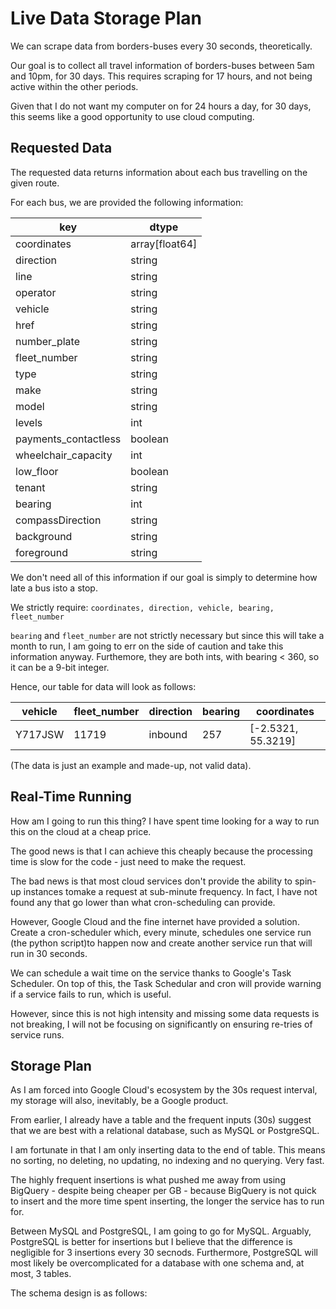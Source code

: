 # Live Data Storage Plan

We can scrape data from borders-buses every 30 seconds, theoretically. 

Our goal is to collect all travel information of borders-buses between 5am and 10pm, for 30 days.
This requires scraping for 17 hours, and not being active within the other periods.

Given that I do not want my computer on for 24 hours a day, for 30 days, this seems like a good opportunity to use cloud computing.

## Requested Data

The requested data returns information about each bus travelling on the given route.

For each bus, we are provided the following information:


| key | dtype | 
| --- | ----- | 
| coordinates | array[float64] |
| direction | string | 
| line | string | 
| operator | string | 
| vehicle | string | 
| href | string | 
| number\_plate | string | 
| fleet\_number| string | 
| type | string | 
| make | string | 
| model | string | 
| levels | int | 
| payments\_contactless | boolean |
| wheelchair\_capacity | int | 
| low\_floor | boolean | 
| tenant | string | 
| bearing | int |
| compassDirection | string | 
| background | string | 
| foreground | string | 

We don't need all of this information if our goal is simply to determine how late a bus isto a stop.

We strictly require: ```coordinates, direction, vehicle, bearing, fleet_number ```

``` bearing ``` and ``` fleet_number ``` are not strictly necessary but since this will take a month to run, I am going to err on the side of caution and take this information anyway. Furthemore, they are both ints, with bearing < 360, so it can be a 9-bit integer.

Hence, our table for data will look as follows: 

| vehicle | fleet_number | direction | bearing | coordinates        |
|---------|--------------|-----------|---------|--------------------|
| Y717JSW | 11719        | inbound   | 257     | [-2.5321, 55.3219] |

(The data is just an example and made-up, not valid data).

## Real-Time Running

How am I going to run this thing? I have spent time looking for a way to run this on the cloud at a cheap price.

The good news is that I can achieve this cheaply because the processing time is slow for the code - just need to make the request.

The bad news is that most cloud services don't provide the ability to spin-up instances tomake a request at sub-minute frequency. In fact, I have not found any that go lower than what cron-scheduling can provide.

However, Google Cloud and the fine internet have provided a solution.
Create a cron-scheduler which, every minute, schedules one service run (the python script)to happen now and create another service run that will run in 30 seconds. 

We can schedule a wait time on the service thanks to Google's Task Scheduler. On top of this, the Task Schedular and cron will provide warning if a service fails to run, which is useful.

However, since this is not high intensity and missing some data requests is not breaking, I will not be focusing on significantly on ensuring re-tries of service runs.

## Storage Plan

As I am forced into Google Cloud's ecosystem by the 30s request interval, my storage will also, inevitably, be a Google product.

From earlier, I already have a table and the frequent inputs (30s) suggest that we are best with a relational database, such as MySQL or PostgreSQL. 

I am fortunate in that I am only inserting data to the end of table. This means no sorting, no deleting, no updating, no indexing and no querying. Very fast.

The highly frequent insertions is what pushed me away from using BigQuery - despite being cheaper per GB - because BigQuery is not quick to insert and the more time spent inserting, the longer the service has to run for. 

Between MySQL and PostgreSQL, I am going to go for MySQL. Arguably, PostgreSQL is better for insertions but I believe that the difference is negligible for 3 insertions every 30 secnods. Furthermore, PostgreSQL will most likely be overcomplicated for a database with one schema and, at most, 3 tables.

The schema design is as follows:


